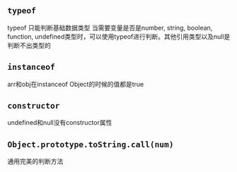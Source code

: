 

## `typeof`
typeof 只能判断基础数据类型 当需要变量是否是number, string, boolean, function, undefined类型时，可以使用typeof进行判断。其他引用类型以及null是判断不出类型的


## `instanceof`
arr和obj在instanceof Object的时候的值都是true

## `constructor`
undefined和null没有constructor属性

## `Object.prototype.toString.call(num)`
通用完美的判断方法
